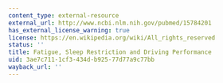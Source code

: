 ```yaml
---
content_type: external-resource
external_url: http://www.ncbi.nlm.nih.gov/pubmed/15784201
has_external_license_warning: true
license: https://en.wikipedia.org/wiki/All_rights_reserved
status: ''
title: Fatigue, Sleep Restriction and Driving Performance
uid: 3ae7c711-1cf3-434d-b925-77d77a9c77bb
wayback_url: ''
---
```

